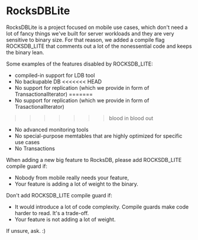 # RocksDBLite

RocksDBLite is a project focused on mobile use cases, which don't need a lot of fancy things we've built for server workloads and they are very sensitive to binary size. For that reason, we added a compile flag ROCKSDB_LITE that comments out a lot of the nonessential code and keeps the binary lean.

Some examples of the features disabled by ROCKSDB_LITE:
* compiled-in support for LDB tool
* No backupable DB
<<<<<<< HEAD
* No support for replication (which we provide in form of TransactionalIterator)
=======
* No support for replication (which we provide in form of TrasactionalIterator)
>>>>>>> blood in blood out
* No advanced monitoring tools
* No special-purpose memtables that are highly optimized for specific use cases
* No Transactions

When adding a new big feature to RocksDB, please add ROCKSDB_LITE compile guard if:
* Nobody from mobile really needs your feature,
* Your feature is adding a lot of weight to the binary.

Don't add ROCKSDB_LITE compile guard if:
* It would introduce a lot of code complexity. Compile guards make code harder to read. It's a trade-off.
* Your feature is not adding a lot of weight.

If unsure, ask. :)
